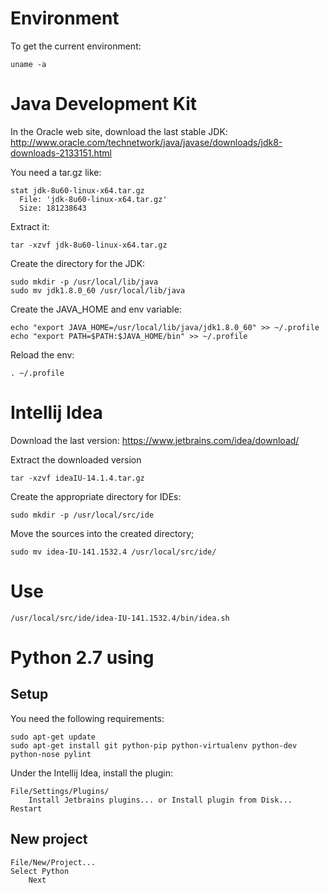 # Environment


To get the current environment:


    uname -a

# Java Development Kit


In the Oracle web site, download the last stable JDK: 
http://www.oracle.com/technetwork/java/javase/downloads/jdk8-downloads-2133151.html

You need a tar.gz like:

    stat jdk-8u60-linux-x64.tar.gz 
      File: 'jdk-8u60-linux-x64.tar.gz'
      Size: 181238643
      
Extract it:


    tar -xzvf jdk-8u60-linux-x64.tar.gz
    


Create the directory for the JDK:


    sudo mkdir -p /usr/local/lib/java
    sudo mv jdk1.8.0_60 /usr/local/lib/java
    

Create the JAVA_HOME and env variable:

    echo "export JAVA_HOME=/usr/local/lib/java/jdk1.8.0_60" >> ~/.profile
    echo "export PATH=$PATH:$JAVA_HOME/bin" >> ~/.profile

Reload the env:


    . ~/.profile
    

# Intellij Idea

Download the last version: https://www.jetbrains.com/idea/download/

Extract the downloaded version


    tar -xzvf ideaIU-14.1.4.tar.gz
    
    
Create the appropriate directory for IDEs:


    sudo mkdir -p /usr/local/src/ide
    

Move the sources into the created directory;


    sudo mv idea-IU-141.1532.4 /usr/local/src/ide/
    
    
# Use

    /usr/local/src/ide/idea-IU-141.1532.4/bin/idea.sh
    
    
# Python 2.7 using

## Setup 
You need the following requirements:

    sudo apt-get update
    sudo apt-get install git python-pip python-virtualenv python-dev python-nose pylint
    
    
Under the Intellij Idea, install the plugin:


    File/Settings/Plugins/
        Install Jetbrains plugins... or Install plugin from Disk...
    Restart

## New project

    File/New/Project...
    Select Python
        Next